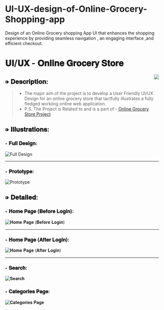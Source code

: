 # UI-UX-design-of-Online-Grocery-Shopping-app
Design of an Online Grocery shopping App UI that enhances the shopping experience by providing seamless navigation , an engaging interface ,and efficient checkout.
# 𝐔𝐈/𝐔𝐗 - 𝐎𝐧𝐥𝐢𝐧𝐞 𝐆𝐫𝐨𝐜𝐞𝐫𝐲 𝐒𝐭𝐨𝐫𝐞
<img src="https://user-images.githubusercontent.com/68887544/123539267-73822380-d756-11eb-88dc-2f270ceb94eb.png" align="right">

## ⁍ 𝐃𝐞𝐬𝐜𝐫𝐢𝐩𝐭𝐢𝐨𝐧:
> * The major aim of the project is to develop a User Friendly UI/UX Design for an online grocery store that tactfully illustrates a fully fledged workiing online web application.
> * P.S. The Project is Related to and is a part of - [Online Grocery Store Project](https://github.com/shreyaschavhan/online-grocery-store) 

## ⁍ 𝐈𝐥𝐥𝐮𝐬𝐭𝐫𝐚𝐭𝐢𝐨𝐧𝐬:

### ‣ 𝐅𝐮𝐥𝐥 𝐃𝐞𝐬𝐢𝐠𝐧:

![Full Design](https://github.com/shreyaschavhan/UI-UX-online-grocery-store/blob/main/whole-design.png)

---

### ‣ 𝐏𝐫𝐨𝐭𝐨𝐭𝐲𝐩𝐞:

![Prototype](https://github.com/shreyaschavhan/UI-UX-online-grocery-store/blob/main/prototype.png)

## ⁍ 𝐃𝐞𝐭𝐚𝐢𝐥𝐞𝐝:

### ‣ 𝐇𝐨𝐦𝐞 𝐏𝐚𝐠𝐞 (𝐁𝐞𝐟𝐨𝐫𝐞 𝐋𝐨𝐠𝐢𝐧):

![𝐇𝐨𝐦𝐞 𝐏𝐚𝐠𝐞 (𝐁𝐞𝐟𝐨𝐫𝐞 𝐋𝐨𝐠𝐢𝐧)](https://github.com/shreyaschavhan/UI-UX-online-grocery-store/blob/main/PNG/Home%20-%20Before%20Login.png)

----

### ‣ 𝐇𝐨𝐦𝐞 𝐏𝐚𝐠𝐞 (𝐀𝐟𝐭𝐞𝐫 𝐋𝐨𝐠𝐢𝐧):
![𝐇𝐨𝐦𝐞 𝐏𝐚𝐠𝐞 (𝐀𝐟𝐭𝐞𝐫 𝐋𝐨𝐠𝐢𝐧)](https://github.com/shreyaschavhan/UI-UX-online-grocery-store/blob/main/PNG/Home%20-%20After%20Login.png)


---

### ‣ 𝐒𝐞𝐚𝐫𝐜𝐡:
![𝐒𝐞𝐚𝐫𝐜𝐡](https://github.com/shreyaschavhan/UI-UX-online-grocery-store/blob/main/PNG/Search%20-%20After%20Login.png)

### ‣ 𝐂𝐚𝐭𝐞𝐠𝐨𝐫𝐢𝐞𝐬 𝐏𝐚𝐠𝐞:
![𝐂𝐚𝐭𝐞𝐠𝐨𝐫𝐢𝐞𝐬 𝐏𝐚𝐠𝐞](https://github.com/shreyaschavhan/UI-UX-online-grocery-store/blob/main/PNG/Fruits%20and%20Vegetables.png)


